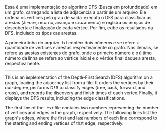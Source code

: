 Essa é uma implementação do algoritmo DFS (Busca em profundidade) em um grafo, carregando a lista de adjacência a partir de um arquivo. Ele ordena os vértices pelo grau de saída, executa o DFS para classificar as arestas (árvore, retorno, avanço e cruzamento)
e registra os tempos de descoberta e finalização de cada vértice. Por fim, exibe os resultados da DFS, incluindo os tipos das arestas.

A primeira linha do arquivo .txt contém dois números e se refere a quantidade de vértices e arestas respectivamente do grafo. Nas demais, se refere as arestas existentes do grafo, onde o primeiro número e o último número da linha se refere ao vértice inicial
e o vértice final daquela aresta, respectivamente.

---------------------------------------------------------------------------------------------------------------------------------------------------------------------------------------------------------------------------------------------------------------------
This is an implementation of the Depth-First Search (DFS) algorithm on a graph, loading the adjacency list from a file. It orders the vertices by their out-degree, performs DFS to classify edges (tree, back, forward, and cross), 
and records the discovery and finish times of each vertex. Finally, it displays the DFS results, including the edge classifications.

The first line of the `.txt` file contains two numbers representing the number of vertices and edges in the graph, respectively.
The following lines list the graph's edges, where the first and last numbers of each line correspond to the starting and ending vertices of that edge, respectively.
